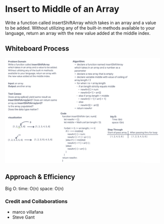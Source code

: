 # Insert to Middle of an Array

Write a function called insertShiftArray which takes in an array and a value to be added. Without utilizing any of the built-in methods available to your language, return an array with the new value added at the middle index.

## Whiteboard Process

![codeChallenge-02](../assets/codeChallenge-02.png)

## Approach & Efficiency

Big O:
time: O(n)
space: O(n)

### Credit and Collaborations

- marco villafana
- Steve Gant
